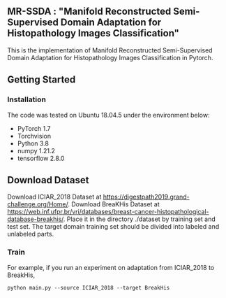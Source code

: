 ##  MR-SSDA : "Manifold Reconstructed Semi-Supervised Domain Adaptation for Histopathology Images Classification"

This is the implementation of Manifold Reconstructed Semi-Supervised Domain Adaptation for Histopathology Images Classification in Pytorch.

## Getting Started
### Installation
The code was tested on Ubuntu 18.04.5 under the environment below:
* PyTorch 1.7
* Torchvision
* Python 3.8
* numpy 1.21.2
* tensorflow 2.8.0

## Download Dataset
Download ICIAR_2018 Dataset at https://digestpath2019.grand-challenge.org/Home/. 
Download BreaKHis Dataset at https://web.inf.ufpr.br/vri/databases/breast-cancer-histopathological-database-breakhis/.
Place it in the directory ./dataset by training set and test set.
The target domain training set should be divided into labeled and unlabeled parts.

### Train
For example, if you run an experiment on adaptation from ICIAR_2018 to BreakHis,
```
python main.py --source ICIAR_2018 --target BreakHis 
```
